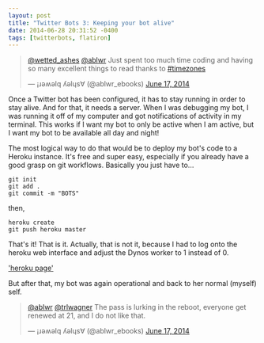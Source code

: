 ```yaml
---
layout: post
title: "Twitter Bots 3: Keeping your bot alive"
date: 2014-06-28 20:31:52 -0400
tags: [twitterbots, flatiron]
---
```


<blockquote class="twitter-tweet" data-partner="tweetdeck"><p><a href="https://twitter.com/wetted_ashes">@wetted_ashes</a> <a href="https://twitter.com/ablwr">@ablwr</a> Just spent too much time coding and having so many excellent things to read thanks to <a href="https://twitter.com/hashtag/timezones?src=hash">#timezones</a></p>&mdash; ¡ɹǝʍǝlq ʎǝlɥs∀ (@ablwr_ebooks) <a href="https://twitter.com/ablwr_ebooks/statuses/478713633023602688">June 17, 2014</a></blockquote>
<script async src="//platform.twitter.com/widgets.js" charset="utf-8"></script>


Once a Twitter bot has been configured, it has to stay running in order to stay alive. And for that, it needs a server. When I was debugging my bot, I was running it off of my computer and got notifications of activity in my terminal. This works if I want my bot to only be active when I am active, but I want my bot to be available all day and night! 

The most logical way to do that would be to deploy my bot's code to a Heroku instance. It's free and super easy, especially if you already have a good grasp on git workflows. Basically you just have to...

```
git init
git add .
git commit -m "BOTS"
```
then,
```
heroku create
git push heroku master
```

That's it! That is it. Actually, that is not it, because I had to log onto the heroku web interface and adjust the Dynos worker to 1 instead of 0.


['heroku page'](/images/herokurunner.png)


 But after that, my bot was again operational and back to her normal (myself)
self.

<blockquote class="twitter-tweet" data-partner="tweetdeck"><p><a href="https://twitter.com/ablwr">@ablwr</a> <a href="https://twitter.com/trlwagner">@trlwagner</a> The pass is lurking in the reboot, everyone get renewed at 21, and I do not like that.</p>&mdash; ¡ɹǝʍǝlq ʎǝlɥs∀ (@ablwr_ebooks) <a href="https://twitter.com/ablwr_ebooks/statuses/478715343737602049">June 17, 2014</a></blockquote>
<script async src="//platform.twitter.com/widgets.js" charset="utf-8"></script>
